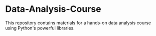 # Data-Analysis-Course
This repository contains materials for a hands-on data analysis course using Python's powerful libraries.
